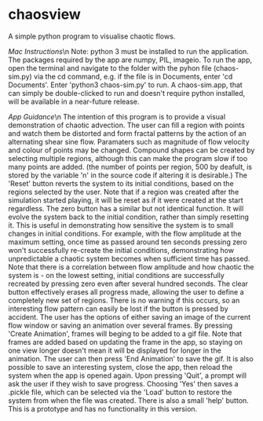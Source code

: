 # chaosview
A simple python program to visualise chaotic flows.

*Mac Instructions*\n
Note: python 3 must be installed to run the application. The packages required by the app are numpy, PIL, imageio.
To run the app, open the terminal and navigate to the folder with the pyhon file (chaos-sim.py) via the cd command,
e.g. if the file is in Documents, enter 'cd Documents'.
Enter 'python3 chaos-sim.py' to run.
A chaos-sim.app, that can simply be double-clicked to run and doesn't require python installed, will be available in a near-future release.

*App Guidance*\n
  The intention of this program is to provide a visual demonstration of chaotic advection. The user can fill a region with points and watch them be distorted and form fractal patterns by the action of an alternating shear sine flow. Paramaters such as magnitude of flow velocity and colour of points may be changed. Compound shapes can be created by selecting multiple regions, although this can make the program slow if too many points are added. (the number of points per region, 500 by deafult, is stored by the variable 'n' in the source code if altering it is desirable.)
  The 'Reset' button reverts the system to its initial conditions, based on the regions selected by the user. Note that if a region was created after the simulation started playing, it will be reset as if it were created at the start regardless.
 The zero button has a similar but not identical function. It will evolve the system back to the initial condition, rather than simply resetting it. This is useful in demonstrating how sensitive the system is to small changes in initial conditions. For example, with the flow amplitude at the maximum setting, once time as passed around ten seconds pressing zero won't successfully re-create the initial conditions, demonstrating how unpredictable a chaotic system becomes when sufficient time has passed. Note that there is a correlation between flow amplitude and how chaotic the system is - on the lowest setting, initial conditions are successfully recreated by pressing zero even after several hundred seconds.
  The clear button effectively erases all progress made, allowing the user to define a completely new set of regions. There is no warning if this occurs, so an interesting flow pattern can easily be lost if the button is pressed by accident.
  The user has the options of either saving an image of the current flow window or saving an animation over several frames. By pressing 'Create Animation', frames will beging to be added to a gif file. Note that frames are added based on updating the frame in the app, so staying on one view longer doesn't mean it will be displayed for longer in the animation. The user can then press 'End Animation' to save the gif.
  It is also possible to save an interesting system, close the app, then reload the system when the app is opened again. Upon pressing 'Quit', a prompt will ask the user if they wish to save progress. Choosing 'Yes' then saves a .pickle file, which can be selected via the 'Load' button to restore the system from when the file was created.
  There is also a small 'help' button. This is a prototype and has no functionality in this version.
